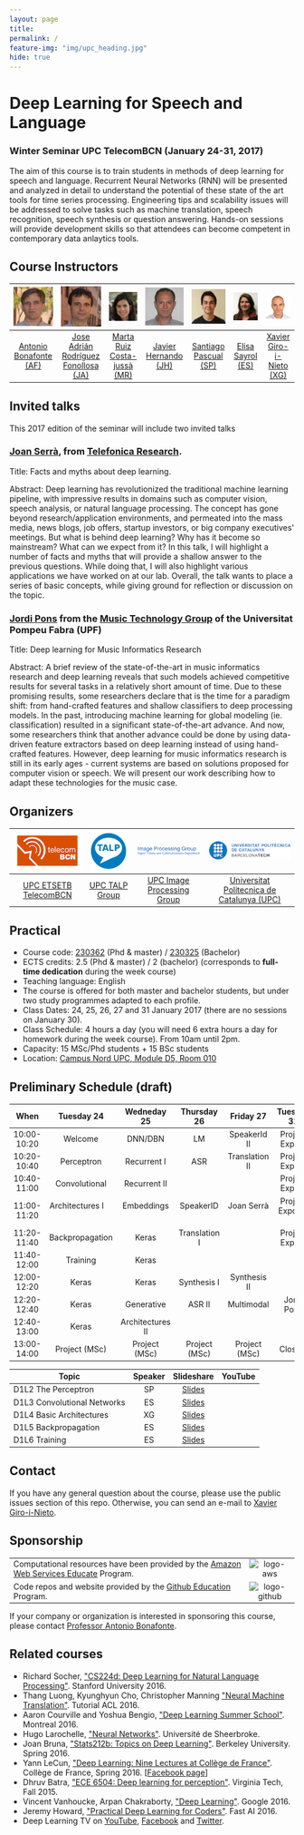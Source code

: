 ```yaml
---
layout: page
title:
permalink: /
feature-img: "img/upc_heading.jpg"
hide: true
---
```


# Deep Learning for Speech and Language

### Winter Seminar UPC TelecomBCN (January 24-31, 2017)

The aim of this course is to train students in methods of deep learning for speech and language. Recurrent Neural Networks (RNN) will be presented and analyzed in detail to understand the potential of these state of the art tools for time series processing. Engineering tips and scalability issues will be addressed to solve tasks such as machine translation, speech recognition, speech synthesis or question answering. Hands-on sessions will provide development skills so that attendees can become competent in contemporary data anlaytics tools.

## Course Instructors

| ![Antonio Bonafonte][AntonioBonafonte-photo] | ![Jose Adrián Rodríguez Fonollosa][JoseAdrian-photo] | ![Marta R. Costa-jussà][MartaRuiz-photo] | ![Javier Hernando][JavierHernando-photo] | ![Santiago Pascual][SantiagoPascual-photo] | ![Elisa Sayrol][ElisaSayrol-photo]  | ![Xavier Giro-i-Nieto][XavierGiro-photo] |
|:-:|:-:|:-:|:-:|:-:|:-:|:-:|
| [Antonio Bonafonte (AF)][AntonioBonafonte-web] | [Jose Adrián Rodríguez Fonollosa (JA)][JoseAdrian-web] | [Marta Ruiz Costa-jussà (MR)][MartaRuiz-web] | [Javier Hernando (JH)][JavierHernando-web] | [Santiago Pascual (SP)][SantiagoPascual-web] |  [Elisa Sayrol (ES)][ElisaSayrol-web]  | [Xavier Giro-i-Nieto (XG)][XavierGiro-web] |

[AntonioBonafonte-photo]: img/instructors/ToniBonafonte-160x160.jpg "AntonioBonafonte"
[JoseAdrian-photo]: img/instructors/JoseAdrian-160x160.jpg "Jose Adrián Rodríguez Fonollosa"
[MartaRuiz-photo]: img/instructors/MartaRuiz-160x160.jpg "Marta Ruiz"
[JavierHernando-photo]: img/instructors/JavierHernando-120x120.jpg "Javier Hernando"
[SantiagoPascual-photo]: img/instructors/SantiPascual-160x160.jpg "Santiago Pascual"
[ElisaSayrol-photo]: img/instructors/ElisaSayrol.jpg "Elisa Sayrol"
[XavierGiro-photo]: img/instructors/XavierGiro.jpg "Xavier Giro-i-Nieto"

[AntonioBonafonte-web]: https://scholar.google.es/citations?user=C5AUXO4AAAAJ&hl=en&oi=ao
[JoseAdrian-web]: http://futur.upc.edu/JoseAdrianRodriguezFonollosa
[MartaRuiz-web]: http://futur.upc.edu/MartaRuizCostajussa
[JavierHernando-web]: https://scholar.google.es/citations?user=dTPbsfMAAAAJ&hl=en
[SantiagoPascual-web]: https://github.com/santi-pdp
[ElisaSayrol-web]: https://imatge.upc.edu/web/people/elisa-sayrol
[XavierGiro-web]: https://imatge.upc.edu/web/people/xavier-giro

## Invited talks
This 2017 edition of the seminar will include two invited talks

### [Joan Serrà](http://www.tid.es/research/researchers/joan-serra), from [Telefonica Research](http://www.tid.es/research).

Title: Facts and myths about deep learning.

Abstract: Deep learning has revolutionized the traditional machine learning pipeline, with impressive results in domains such as computer vision, speech analysis, or natural language processing. The concept has gone beyond research/application environments, and permeated into the mass media, news blogs, job offers, startup investors, or big company executives' meetings. But what is behind deep learning? Why has it become so mainstream? What can we expect from it? In this talk, I will highlight a number of facts and myths that will provide a shallow answer to the previous questions. While doing that, I will also highlight various applications we have worked on at our lab. Overall, the talk wants to place a series of basic concepts, while giving ground for reflection or discussion on the topic.


### [Jordi Pons](http://www.jordipons.me/) from the [Music Technology Group](http://www.mtg.upf.edu/) of the Universitat Pompeu Fabra (UPF)

Title: Deep learning for Music Informatics Research

Abstract: A brief review of the state-of-the-art in music informatics research and deep learning reveals that such models achieved competitive results for several tasks in a relatively short amount of time. Due to these promising results, some researchers declare that is the time for a paradigm shift: from hand-crafted features and shallow classifiers to deep processing models. In the past, introducing machine learning for global modeling (ie. classification) resulted in a significant state-of-the-art advance. And now, some researchers think that another advance could be done by using data-driven feature extractors based on deep learning instead of using hand-crafted features. However, deep learning for music informatics research is still in its early ages - current systems are based on solutions proposed for computer vision or speech. We will present our work describing how to adapt these technologies for the music case.


## Organizers

| ![logo-etsetb] | ![logo-talp] | ![logo-gpi] | ![logo-upc] |
|:------------:|:------------:|:------------:|:------------:|
| [UPC ETSETB TelecomBCN](etsetb-web) | [UPC TALP Group](talp-web) | [UPC Image Processing Group](gpi-web) | [Universitat Politecnica de Catalunya (UPC)](upc-web) |

[etsetb-web]: https://www.etsetb.upc.edu/en/
[talp-web]: http://www.talp.upc.edu/
[upc-web]: http://www.upc.edu/?set_language=en
[gpi-web]: https://imatge.upc.edu/web/

[logo-etsetb]: img/logos/etsetb.png "ETSETB TelecomBCN"
[logo-talp]: img/logos/talp.png "UPC Center for Language and Speech Technologies and Applications"
[logo-gpi]: img/logos/gpi.png "UPC Image Processing Group"
[logo-upc]: img/logos/upc.jpg "Universitat Politecnica de Catalunya"

## Practical
* Course code: [230362](http://infoteleco.upc.edu/documents/guia_docent/assignatures/all/ang/230362.pdf) (Phd & master) / [230325](http://infoteleco.upc.edu/documents/guia_docent/assignatures/SisAud/230325.pdf) (Bachelor)
* ECTS credits: 2.5 (Phd & master) / 2 (bachelor) (corresponds to **full-time dedication** during the week course)
* Teaching language: English
* The course is offered for both master and bachelor students, but under two study programmes adapted to each profile.
* Class Dates: 24, 25, 26, 27 and 31 January 2017 (there are no sessions on January 30).
* Class Schedule: 4 hours a day (you will need 6 extra hours a day for homework during the week course). From 10am until 2pm.
* Capacity: 15 MSc/Phd students + 15 BSc students
* Location: [Campus Nord UPC, Module D5, Room 010](https://imatge.upc.edu/web/contact)

## Preliminary Schedule (draft)

| When         | Tuesday 24            | Wedneday 25       | Thursday 26        | Friday 27         | Tuesday 31               |
|:------------:|:---------------------:|:-----------------:|:------------------:|:-----------------:|:------------------------:|
| 10:00-10:20  | Welcome               | DNN/DBN           | LM                 | SpeakerId II      | Project Expo 1           |
| 10:20-10:40  | Perceptron            | Recurrent I       | ASR                | Translation II    | Project Expo 2           |
| 10:40-11:00  | Convolutional                  | Recurrent II      |                    |                   | Project Expo 3           |
| 11:00-11:20  | Architectures I       | Embeddings        | SpeakerID          | Joan Serrà        | Project Expo 4           |
| 11:20-11:40  | Backpropagation       | Keras             | Translation I      |                   | Project Expo 5           |
| 11:40-12:00  | Training              | Keras             |                    |                   |                          |
| 12:00-12:20  | Keras                 | Keras             | Synthesis I        | Synthesis II      |                          |
| 12:20-12:40  | Keras                 | Generative        | ASR II             | Multimodal        | Jordi Pons               |
| 12:40-13:00  | Keras                 | Architectures II  |                    |                   |                          |
| 13:00-14:00  | Project (MSc)         | Project (MSc)     | Project (MSc)      | Project (MSc)     | Closing                  |

| Topic                        | Speaker |       Slideshare                 |  YouTube                        | 
| ---------------------------- |:-------:|:--------------------------------:|:-------------------------------:|
| D1L2 The Perceptron          | SP      | [Slides][perceptron-slides]  |   |
| D1L3 Convolutional Networks  | ES      | [Slides][convolutional-slides]            |   |
| D1L4 Basic Architectures     | XG      | [Slides][architectures-slides]        |  |
| D1L5 Backpropagation         | ES      | [Slides][backprop-slides]        |   |
| D1L6 Training                | ES      | [Slides][training-slides]      | |


[perceptron-slides]: http://www.slideshare.net/xavigiro/the-perceptron-d1l2-deep-learning-for-speech-and-language
[convolutional-slides]: http://www.slideshare.net/xavigiro/convolutional-neural-networks-d1l3-deep-learning-for-speech-and-language
[architectures-slides]: http://www.slideshare.net/xavigiro/basic-deep-architectures-d1l4-deep-learning-for-speech-and-language
[backprop-slides]: http://www.slideshare.net/xavigiro/backpropagation-d1l5-deep-learning-for-speech-and-language
[training-slides]: http://www.slideshare.net/xavigiro/training-deep-networks-d1l6-deep-learning-for-speech-and-language


## Contact

If you have any general question about the course, please use the public issues section of this repo. Otherwise, you can send an e-mail to  [Xavier Giro-i-Nieto](xavier.giro@upc.edu).

## Sponsorship

|   |   |
|:--|:-:|
|  Computational resources have been provided by the [Amazon Web Services Educate][url-aws] Program. |  ![logo-aws] |
|  Code repos and website provided by the [Github Education](url-github) Program. |  ![logo-github] |

[url-aws]: https://aws.amazon.com/education/awseducate/
[logo-aws]: https://github.com/telecombcn-dl/2017-dlsl/blob/gh-pages/img/sponsors/aws-educate-300.png?raw=true "Logo of AWS Educate"

[url-github]: https://education.github.com/
[logo-github]: https://github.com/telecombcn-dl/2017-dlsl/blob/gh-pages/img/sponsors/github-300.png?raw=true

If your company or organization is interested in sponsoring this course, please contact [Professor Antonio Bonafonte](antonio.bonafonte@upc.edu).

## Related courses

* Richard Socher, ["CS224d: Deep Learning for Natural Language Processing"](http://cs224d.stanford.edu/). Stanford University 2016.
* Thang Luong, Kyunghyun Cho, Christopher Manning ["Neural Machine Translation"](https://sites.google.com/site/acl16nmt/). Tutorial ACL 2016.
* Aaron Courville and Yoshua Bengio, ["Deep Learning Summer School"](https://sites.google.com/site/deeplearningsummerschool2016/home). Montreal 2016.
* Hugo Larochelle, ["Neural Networks"](http://info.usherbrooke.ca/hlarochelle/neural_networks/content.html). Université de Sheerbroke.
* Joan Bruna, ["Stats212b: Topics on Deep Learning"](https://github.com/joanbruna/stat212b). Berkeley University. Spring 2016.
* Yann LeCun, ["Deep Learning: Nine Lectures at Collège de France"](http://cilvr.nyu.edu/doku.php?id=courses%3Adeeplearning-cdf2016%3Astart). Collège de France, Spring 2016. [[Facebook page](https://www.facebook.com/deeplearningcdf/?fref=nf)]
* Dhruv Batra, ["ECE 6504: Deep learning for perception"](https://computing.ece.vt.edu/~f15ece6504/). Virginia Tech, Fall 2015.
* Vincent Vanhoucke, Arpan Chakraborty, ["Deep Learning"](https://www.udacity.com/course/deep-learning--ud730). Google 2016.
* Jeremy Howard, ["Practical Deep Learning for Coders"](http://course.fast.ai/). Fast AI 2016.
* Deep Learning TV on [YouTube](https://www.youtube.com/channel/UC9OeZkIwhzfv-_Cb7fCikLQ), [Facebook](https://www.facebook.com/DeepLearningTV/) and [Twitter](https://twitter.com/deeplearningtv).
